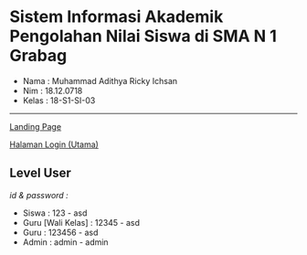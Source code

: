# Sistem Informasi Akademik Pengolahan Nilai Siswa di SMA N 1 Grabag

- Nama  : Muhammad Adithya Ricky Ichsan 
- Nim   : 18.12.0718
- Kelas : 18-S1-SI-03
***

[Landing Page](https://adit0718.000webhostapp.com/sistem_nilai)

[Halaman Login (Utama)](https://adit0718.000webhostapp.com/sistem_nilai/auth)

## Level User

_id & password :_

- Siswa : 123 - asd
- Guru [Wali Kelas] : 12345 - asd
- Guru : 123456 - asd
- Admin : admin - admin

